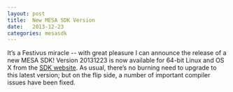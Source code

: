 ```yaml
---
layout: post
title:  New MESA SDK Version
date:   2013-12-23
categories: mesasdk
---
```


It’s a Festivus miracle -- with great pleasure I can announce the
release of a new MESA SDK! Version 20131223 is now available for
64-bit Linux and OS X from the [SDK website][mesasdk].  As usual,
there’s no burning need to upgrade to this latest version; but on the
flip side, a number of important compiler issues have been fixed.

[mesasdk]:http://www.astro.wisc.edu/~townsend/static.php?ref=mesasdk
